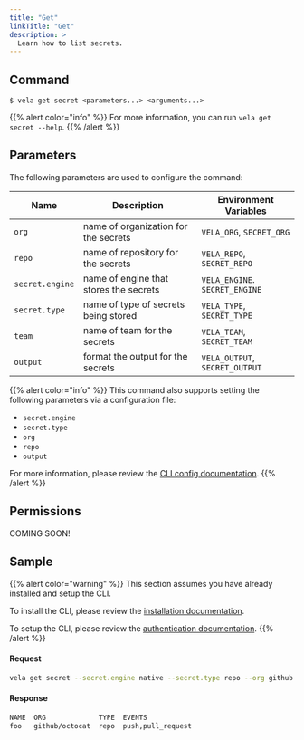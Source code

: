 ```yaml
---
title: "Get"
linkTitle: "Get"
description: >
  Learn how to list secrets.
---
```


## Command

```
$ vela get secret <parameters...> <arguments...>
```

{{% alert color="info" %}}
For more information, you can run `vela get secret --help`.
{{% /alert %}}

## Parameters

The following parameters are used to configure the command:

| Name            | Description                            | Environment Variables          |
| --------------- | -------------------------------------- | ------------------------------ |
| `org`           | name of organization for the secrets   | `VELA_ORG`, `SECRET_ORG`       |
| `repo`          | name of repository for the secrets     | `VELA_REPO`, `SECRET_REPO`     |
| `secret.engine` | name of engine that stores the secrets | `VELA_ENGINE`. `SECRET_ENGINE` |
| `secret.type`   | name of type of secrets being stored   | `VELA_TYPE`, `SECRET_TYPE`     |
| `team`          | name of team for the secrets           | `VELA_TEAM`, `SECRET_TEAM`     |
| `output`        | format the output for the secrets      | `VELA_OUTPUT`, `SECRET_OUTPUT` |

{{% alert color="info" %}}
This command also supports setting the following parameters via a configuration file:

- `secret.engine`
- `secret.type`
- `org`
- `repo`
- `output`

For more information, please review the [CLI config documentation](/docs/cli/config/).
{{% /alert %}}

## Permissions

COMING SOON!

## Sample

{{% alert color="warning" %}}
This section assumes you have already installed and setup the CLI.

To install the CLI, please review the [installation documentation](/docs/cli/install/).

To setup the CLI, please review the [authentication documentation](/docs/cli/authentication/).
{{% /alert %}}

#### Request

```sh
vela get secret --secret.engine native --secret.type repo --org github --repo octocat
```

#### Response

```sh
NAME  ORG             TYPE  EVENTS
foo   github/octocat  repo  push,pull_request
```
